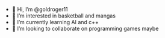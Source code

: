- 👋 Hi, I’m @goldroger11
- 👀 I’m interested in basketball and mangas
- 🌱 I’m currently learning AI and c++
- 💞️ I’m looking to collaborate on programming games maybe

<!---
goldroger11/goldroger11 is a ✨ special ✨ repository because its `README.md` (this file) appears on your GitHub profile.
You can click the Preview link to take a look at your changes.
--->
